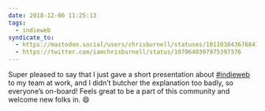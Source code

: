 ```yaml
---
date: 2018-12-06 11:25:13
tags:
  - indieweb
syndicate_to:
  - https://mastodon.social/users/chrisburnell/statuses/101193843676847142
  - https://twitter.com/iamchrisburnell/status/1070640307975397376
---
```



Super pleased to say that I just gave a short presentation about <a href="https://twitter.com/hashtag/indieweb" rel="external">#indieweb</a> to my team at work, and I didn’t butcher the explanation too badly, so everyone’s on-board! Feels great to be a part of this community and welcome new folks in. 😄
